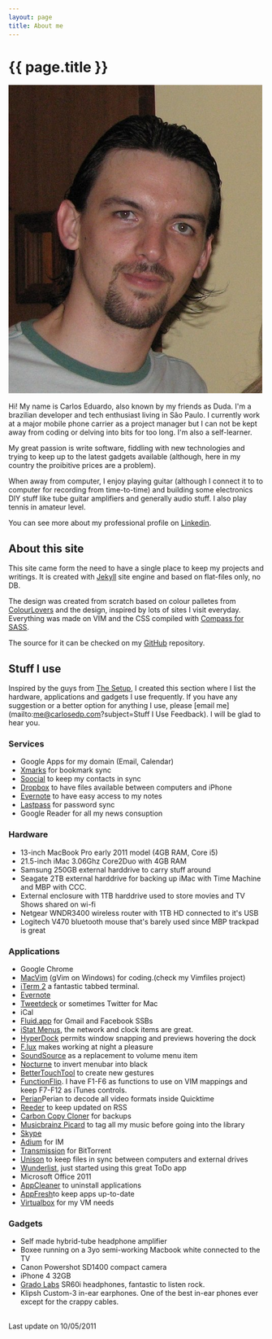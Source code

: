 ```yaml
---
layout: page
title: About me
---
```

# {{ page.title }}


<img src="/images/Me.jpg" alt="Me" class="right">

Hi! My name is Carlos Eduardo, also known by my friends as Duda. I'm a brazilian developer and tech enthusiast living in São Paulo. I currently work at a major mobile phone carrier as a project manager but I can not be kept away from coding or delving into bits for too long. I'm also a self-learner.

My great passion is write software, fiddling with new technologies and trying to keep up to the latest gadgets available (although, here in my country the proibitive prices are a problem).

When away from computer, I enjoy playing guitar (although I connect it to to computer for recording from time-to-time) and building some electronics DIY stuff like tube guitar amplifiers and generally audio stuff. I also play tennis in amateur level. 

You can see more about my professional profile on [Linkedin](http://br.linkedin.com/in/carlosedp).

## About this site

This site came form the need to have a single place to keep my projects and writings. It is created with [Jekyll](https://github.com/mojombo/jekyll/) site engine and based on flat-files only, no DB.

The design was created from scratch based on colour palletes from [ColourLovers](http://www.colourlovers.com/) and the design, inspired by lots of sites I visit everyday. Everything was made on VIM and the CSS compiled with [Compass for SASS](http://compass-style.org).

The source for it can be checked on my [GitHub](https://github.com/carlosedp/shallowthoughts) repository.

## Stuff I use

Inspired by the guys from [The Setup](http://usesthis.com/), I created this section where I list the hardware, applications and gadgets I use frequently. If you have any suggestion or a better option for anything I use, please [email me](mailto:me@carlosedp.com?subject=Stuff I Use Feedback). I will be glad to hear you.

### Services

* Google Apps for my domain (Email, Calendar)
* [Xmarks](http://www.xmarks.com) for bookmark sync
* [Soocial](http://www.soocial.com) to keep my contacts in sync
* [Dropbox](http://www.dropbox.com) to have files available between computers and iPhone
* [Evernote](http://www.evernote.com) to have easy access to my notes
* [Lastpass](http://www.lastpass.com) for password sync
* Google Reader for all my news consuption

### Hardware

* 13-inch MacBook Pro early 2011 model (4GB RAM, Core i5)
* 21.5-inch iMac 3.06Ghz Core2Duo with 4GB RAM
* Samsung 250GB external harddrive to carry stuff around
* Seagate 2TB external harddrive for backing up iMac with Time Machine and MBP with CCC.
* External enclosure with 1TB harddrive used to store movies and TV Shows shared on wi-fi
* Netgear WNDR3400 wireless router with 1TB HD connected to it's USB
* Logitech V470 bluetooth mouse that's barely used since MBP trackpad is great

### Applications

* Google Chrome
* [MacVim](http://code.google.com/p/macvim/) (gVim on Windows) for coding.(check my Vimfiles project)
* [iTerm 2](http://code.google.com/p/iterm2/) a fantastic tabbed terminal.
* [Evernote](http://www.evernote.com)
* [Tweetdeck](http://www.tweetdeck.com) or sometimes Twitter for Mac
* iCal
* [Fluid.app](http://www.fluidapp.com) for Gmail and Facebook SSBs
* [iStat Menus](http://http://www.islayer.com/), the network and clock items are great.
* [HyperDock](http://hyperdock.bahoom.de) permits window snapping and previews hovering the dock
* [F.lux](http://http://stereopsis.com/flux/) makes working at night a pleasure
* [SoundSource](http://www.rogueamoeba.com/freebies/) as a replacement to volume menu item
* [Nocturne](http://docs.blacktree.com/) to invert menubar into black
* [BetterTouchTool](http://www.boastr.de/) to create new gestures
* [FunctionFlip](http://kevingessner.com/software/functionflip/). I have F1-F6 as functions to use on VIM mappings and keep F7-F12 as iTunes controls.
* [Perian](http://perian.org)Perian to decode all video formats inside Quicktime
* [Reeder](http://reederapp.com/) to keep updated on RSS
* [Carbon Copy Cloner](http://www.bombich.com/) for backups
* [Musicbrainz Picard](http://musicbrainz.org/doc/MusicBrainz_Picard) to tag all my music before going into the library
* [Skype](http://www.skype.com)
* [Adium](http://adium.im) for IM
* [Transmission](http://transmissionbt.com/) for BitTorrent
* [Unison](http://www.cis.upenn.edu/~bcpierce/unison/) to keep files in sync between computers and external drives
* [Wunderlist](http://www.wunderlist.com), just started using this great ToDo app
* Microsoft Office 2011
* [AppCleaner](http://www.freemacsoft.net/AppCleaner/) to uninstall applications
* [AppFresh](http://metaquark.de/appfresh/)to keep apps up-to-date
* [Virtualbox](http://www.virtualbox.org/) for my VM needs

### Gadgets

* Self made hybrid-tube headphone amplifier
* Boxee running on a 3yo semi-working Macbook white connected to the TV
* Canon Powershot SD1400 compact camera
* iPhone 4 32GB
* [Grado Labs](http://www.gradolabs.com) SR60i headphones, fantastic to listen rock.
* Klipsh Custom-3 in-ear earphones. One of the best in-ear phones ever except for the crappy cables.

<br>
Last update on 10/05/2011
